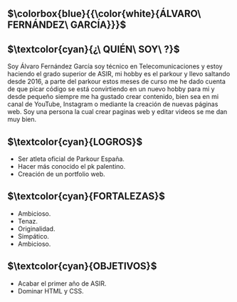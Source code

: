 ## **$\colorbox{blue}{{\color{white}{ÁLVARO\ FERNÁNDEZ\ GARCÍA}}}$**

## **$\textcolor{cyan}{¿\ QUIÉN\ SOY\ ?}$** 

Soy Álvaro Fernández García soy técnico en Telecomunicaciones y estoy haciendo el grado superior de ASIR, mi hobby es el parkour y llevo saltando desde 2016,
a parte del parkour estos meses de curso me he dado cuenta de que picar código se está convirtiendo en un nuevo hobby para mi y desde pequeño siempre me ha gustado crear contenido, bien sea en mi canal de YouTube, Instagram o mediante la creación de nuevas páginas web. 
Soy una persona la cual crear paginas web y editar videos se me dan muy bien. 

## **$\textcolor{cyan}{LOGROS}$** 
* Ser atleta oficial de Parkour España.
* Hacer más conocido el pk palentino.
* Creación de un portfolio web.

## **$\textcolor{cyan}{FORTALEZAS}$** 
* Ambicioso.
* Tenaz.
* Originalidad.
* Simpático.
* Ambicioso.

## **$\textcolor{cyan}{OBJETIVOS}$** 
* Acabar el primer año de ASIR.
* Dominar HTML y CSS.
